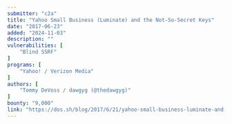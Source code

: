 ```yaml
---
submitter: "c2a"
title: "Yahoo Small Business (Luminate) and the Not-So-Secret Keys"
date: "2017-06-23"
added: "2024-11-03"
description: ""
vulnerabilities: [
    "Blind SSRF"
]
programs: [
    "Yahoo! / Verizon Media"
]
authors: [
    "Tommy DeVoss / dawgyg (@thedawgyg)"
]
bounty: "9,000"
link: "https://dos.sh/blog/2017/6/21/yahoo-small-business-luminate-and-the-not-so-secret-keys"
---
```




